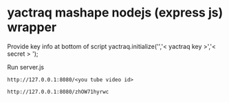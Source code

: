 yactraq mashape nodejs (express js) wrapper
====================================================================

Provide key info at bottom of script
    yactraq.initialize('<mashape api key>','< yactraq key >','< secret > ');
    
Run server.js

    http://127.0.0.1:8080/<you tube video id>
    
    http://127.0.0.1:8080/zhOW71hyrwc
